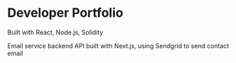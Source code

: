 # Developer Portfolio
Built with React, Node.js, Solidity

Email service backend API built with Next.js, using Sendgrid to send contact email